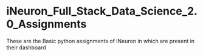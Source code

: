 # iNeuron_Full_Stack_Data_Science_2.0_Assignments
These are the Basic python assignments of iNeuron in which are present in their dashboard 
